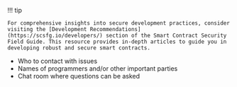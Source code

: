 !!! tip

    For comprehensive insights into secure development practices, consider visiting the [Development Recommendations](https://scsfg.io/developers/) section of the Smart Contract Security Field Guide. This resource provides in-depth articles to guide you in developing robust and secure smart contracts.

- Who to contact with issues
- Names of programmers and/or other important parties
- Chat room where questions can be asked
